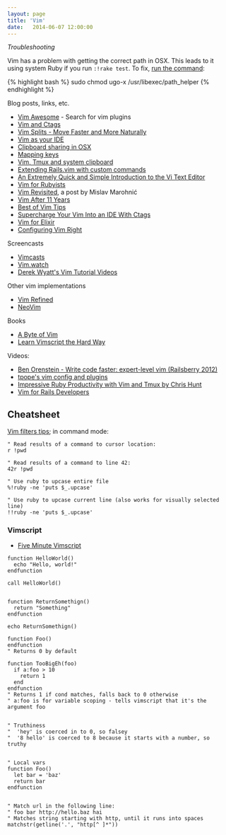 ```yaml
---
layout: page
title: 'Vim'
date:   2014-06-07 12:00:00
---
```


*Troubleshooting*

Vim has a problem with
getting the correct path in OSX.
This leads to it using system Ruby
if you run `:!rake test`.
To fix,
[run the command](https://github.com/dotphiles/dotzsh#mac-os-x):

{% highlight bash %}
sudo chmod ugo-x /usr/libexec/path_helper
{% endhighlight %}

Blog posts, links, etc.

- [Vim Awesome](http://vimawesome.com/) - Search for vim plugins
- [Vim and Ctags](http://andrew.stwrt.ca/posts/vim-ctags)
- [Vim Splits - Move Faster and More Naturally](http://robots.thoughtbot.com/vim-splits-move-faster-and-more-naturally)
- [Vim as your IDE](http://haridas.in/vim-as-your-ide.html)
- [Clipboard sharing in OSX](http://vim.wikia.com/wiki/Mac_OS_X_clipboard_sharing)
- [Mapping keys](http://vim.wikia.com/wiki/Mapping_keys_in_Vim_-_Tutorial_%28Part_1%29)
- [Vim, Tmux and system clipboard](https://coderwall.com/p/j9wnfw)
- [Extending Rails.vim with custom commands](http://robots.thoughtbot.com/extending-rails-vim-with-custom-commands)
- [An Extremely Quick and Simple Introduction to the Vi Text Editor](http://heather.cs.ucdavis.edu/~matloff/UnixAndC/Editors/ViIntro.html)
- [Vim for Rubyists](http://www.vimninjas.com/2012/08/28/vim-for-rubyists-part-1/)
- [Vim Revisited](http://mislav.uniqpath.com/2011/12/vim-revisited/), a post by Mislav Marohnić
- [Vim After 11 Years](http://statico.github.io/vim.html)
- [Best of Vim Tips](http://zzapper.co.uk/vimtips.html)
- [Supercharge Your Vim Into an IDE With Ctags](http://blog.sensible.io/2014/05/09/supercharge-your-vim-into-ide-with-ctags.html)
- [Vim for Elixir](https://bitboxer.de/2016/11/13/vim-for-elixir/)
- [Configuring Vim Right](https://items.sjbach.com/319/configuring-vim-right)

Screencasts

- [Vimcasts](http://vimcasts.org/)
- [Vim.watch](http://vim.watch/)
- [Derek Wyatt's Vim Tutorial Videos](http://derekwyatt.org/vim/tutorials/)

Other vim implementations

- [Vim Refined](http://vimr.org/)
- [NeoVim](http://neovim.org/)

Books

- [A Byte of Vim](http://files.swaroopch.com/vim/byte_of_vim_v051.pdf)
- [Learn Vimscript the Hard Way](http://learnvimscriptthehardway.stevelosh.com/)

Videos:

- [Ben Orenstein - Write code faster: expert-level vim (Railsberry 2012)](https://www.youtube.com/watch?v=SkdrYWhh-8s)
- [tpope's vim config and plugins](https://www.youtube.com/watch?v=MGmIJyTf8pg)
- [Impressive Ruby Productivity with Vim and Tmux by Chris Hunt](https://www.youtube.com/watch?v=gB-JSh1EVME)
- [Vim for Rails Developers](https://www.youtube.com/watch?v=9J2OjH8Ao_A)

## Cheatsheet


[Vim filters tips](https://dev.to/rpalo/vim-filters-1p33);
in command mode:

```vim
" Read results of a command to cursor location:
r !pwd

" Read results of a command to line 42:
42r !pwd

" Use ruby to upcase entire file
%!ruby -ne 'puts $_.upcase'

" Use ruby to upcase current line (also works for visually selected line)
!!ruby -ne 'puts $_.upcase'
```

### Vimscript

- [Five Minute Vimscript](http://andrewscala.com/vimscript/)

```vim
function HelloWorld()
  echo "Hello, world!"
endfunction

call HelloWorld()


function ReturnSomethign()
  return "Something"
endfunction

echo ReturnSomethign()

function Foo()
endfunction
" Returns 0 by default

function TooBigEh(foo)
  if a:foo > 10
    return 1
  end
endfunction
" Returns 1 if cond matches, falls back to 0 otherwise
" a:foo is for variable scoping - tells vimscript that it's the argument foo


" Truthiness
"  'hey' is coerced in to 0, so falsey
"  '8 hello' is coerced to 8 because it starts with a number, so truthy


" Local vars
function Foo()
  let bar = 'baz'
  return bar
endfunction


" Match url in the following line:
" foo bar http://hello.baz hai
" Matches string starting with http, until it runs into spaces
matchstr(getline('.', "http[^ ]*"))
```
